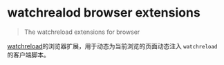 
watchrealod browser extensions
========

> The watchreload extensions for browser

[watchreload](https://github.com/wuhy/watchreload)的浏览器扩展，用于动态为当前浏览的页面动态注入 `watchreload` 的客户端脚本。